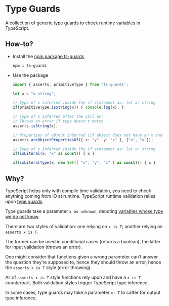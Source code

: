 # Type Guards

A collection of generic type guards to check runtime variables in TypeScript.

## How-to?

- Install the [npm package ts-guards](https://www.npmjs.com/package/ts-guards)
  ```bash
  npm i ts-guards
  ```
- Use the package
  ```javascript
  import { asserts, primitiveType } from 'ts-guards';

  let x = "a string";

  // Type of x inferred inside the if statement as: let x: string
  if(primitiveType.isString(x)) { console.log(x); }

  // Type of x inferred after the call as: 
  // Throws an error if type doesn't match
  asserts.isString(x);

  // Properties of object inferred (if object does not have an x and a y property, it throws an error)
  asserts.areObjectPropertiesOf({ x: "y", y: "x" }, ["x", "y"]);

  // Type of x inferred inside the if statement as: let x: string
  if(isLiteral(x, "x" as const)) { x }

  if(isLiteralType(x, new Set([ "x", "y", "z" ] as const))) { x }
  ```

## Why?

TypeScript helps only with compile time validation, you need to check anything coming from IO at runtime. TypeScript runtime validation relies upon [type guards](https://www.typescriptlang.org/docs/handbook/advanced-types.html#type-guards-and-differentiating-types).

Type guards take a parameter `x as unknown`, denoting [variables whose type we do not know](https://www.typescriptlang.org/docs/handbook/basic-types.html#unknown).

There are two styles of validation: one relying on `x is T`; another relying on `asserts x is T`.

The former can be used in conditional cases (returns a boolean), the latter for input validation (throws an error).

One might consider that functions given a wrong parameter can’t answer the question they’re supposed to, hence they should throw an error, hence the `asserts x is T` style (error throwing).

All of `asserts x is T` style functions rely upon and have a `x is T` counterpart. Both validation styles trigger TypeScript type inference.

In some cases, type guards may take a parameter `x: T` to catter for output type inference.
